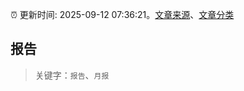 :alarm_clock: 更新时间: 2025-09-12 07:36:21。[文章来源](/README.md)、[文章分类](/TAGS.md)

## 报告


> 关键字：`报告`、`月报`



